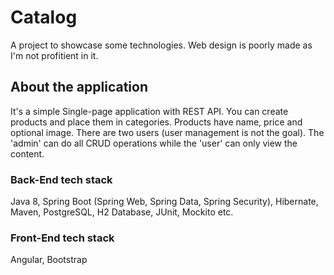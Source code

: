 # Catalog
A project to showcase some technologies. Web design is poorly made as I'm not profitient in it.


## About the application
It's a simple Single-page application with REST API. You can create products and place them in categories. Products have name, price and optional image. There are two users (user management is not the goal). The 'admin' can do all CRUD operations while the 'user' can only view the content.


### Back-End tech stack
Java 8, Spring Boot (Spring Web, Spring Data, Spring Security), Hibernate, Maven, PostgreSQL, H2 Database, JUnit, Mockito etc.


### Front-End tech stack
Angular, Bootstrap
